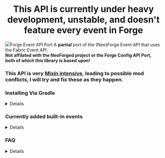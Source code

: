 <h1 align="center">This API is currently under heavy development, unstable, and doesn't feature every event in Forge</h1>
<img src="https://cdn.discordapp.com/attachments/650570958343634969/1182596427432595466/FEAPIP-logo.png?ex=658545bf&is=6572d0bf&hm=3eaa2a44ea3ba39e4754c6205cc7b41fe6382068d740bbed5628bb1ceb63be11" aligh="center">Forge Event API Port</href>
A <b>partial</b> port of the (Neo)Forge Event API that uses the Fabric Event API.
<b><br>Not affilated with the NeoForged project or the Forge Config API Port, both of which this library is based upon!</b>
<br>

### This API is very [Mixin intensive](https://github.com/KnownSH/forgeeventapi/tree/main/src/main/java/net/knsh/neoforged/mixin), leading to possible mod conflicts, I will try and fix these as they happen.

### Installing Via Gradle
<details>

  Forge Event API Port uses the jitpack Maven repositiory
  ```gradle
  repositories {
    maven { url = "https://jitpack.io" }
  }
  ```

  If you want to include FEAPI as a Jar-in-jar
  ```gradle
  dependencies {
    include modApi("com.github.knownsh:forgeeventapi:VERSION")
  }
  ```
</details>

### Currently added built-in events
<details>

  ### Common

  | Emoji | Meaning |
  | :---: | :------ |
  | ✅ | Fully Added |
  | ✴️ | Partially Added |
  | ❌ | Not added |
  
  | Event | Ported | Sub-events | Reason |
  | :---- | :----: | :-----: | :-----: |
  | BlockEvent | ✴️ | ✴️ | **BlockToolModificationEvent**, **CreateFluidSourceEvent** not added due to intrusiveness, possible full rewrite eventually.
  | CustomizeGuiOverlayEvent | ✅ | ✴️ | **Chat** event not added due to intrusiveness.
  | ExplosionEvent | ✅ | ✅
  | LivingChangeTargetEvent | ✅
  | LivingDamageEvent | ✅
  | LivingDeathEvent | ✅
  | LivingExperienceDropEvent | ✅
  | LivingTickEvent | ✅
  | MobEffectEvent | ✅ | ✅
  | MobSpawnEvent | ✅ | ✅

  ### Client
  | Event | Ported | Sub-events | Reason |
  | :---- | :----: | :-----: | :-----: |
  | RenderLevelStageEvent | ✅ | ✅
  
</details>

### FAQ
<details>

  #### How does this work?
  
  The API essentially adapts the NeoForge Bus library to make the SubscribeEvent annotation system compatible with the Fabric Event API. This was achieved by creating a modified version of the NeoForge Bus library, specifically tailored to seamlessly integrate with Fabric's event system. This allows you to use the familiar SubscribeEvent annotation system in the context of the Fabric Event API.
  <br><br>
  #### Why was this created?
  
  When you're porting a mod from Forge to Fabric, you'll notice that Fabric's event system doesn't have all the events that Forge provides. This means you have to do additional work using mixins to replicate similar functionalities that were present in Forge.

  Moreover, in Fabric's event handling API, the events often send immutable parameters. This becomes a challenge when you need to make adjustments to certain values. For example, if you want to change the amount of experience a player gets when mining a pre-existing ore. This difference in how events are handled can complicate the process of adapting a mod to Fabric.
  
  
</details>
